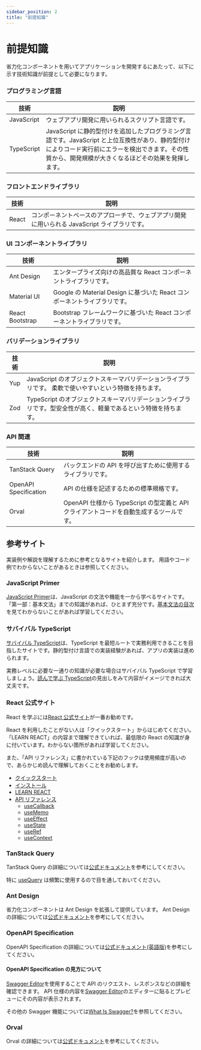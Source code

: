```yaml
---
sidebar_position: 2
title: "前提知識"
---
```


# 前提知識

省力化コンポーネントを用いてアプリケーションを開発するにあたって、以下に示す技術知識が前提として必要になります。

### プログラミング言語

| 技術       | 説明                                                                                                                                                                                                     |
| ---------- | -------------------------------------------------------------------------------------------------------------------------------------------------------------------------------------------------------- |
| JavaScript | ウェブアプリ開発に用いられるスクリプト言語です。                                                                                                                                                         |
| TypeScript | JavaScript に静的型付けを追加したプログラミング言語です。JavaScript と上位互換性があり、静的型付けによりコード実行前にエラーを検出できます。その性質から、開発規模が大きくなるほどその効果を発揮します。 |

### フロントエンドライブラリ

| 技術  | 説明                                                                                         |
| ----- | -------------------------------------------------------------------------------------------- |
| React | コンポーネントベースのアプローチで、ウェブアプリ開発に用いられる JavaScript ライブラリです。 |

### UI コンポーネントライブラリ

| 技術            | 説明                                                                      |
| --------------- | ------------------------------------------------------------------------- |
| Ant Design      | エンタープライズ向けの高品質な React コンポーネントライブラリです。       |
| Material UI     | Google の Material Design に基づいた React コンポーネントライブラリです。 |
| React Bootstrap | Bootstrap フレームワークに基づいた React コンポーネントライブラリです。   |

### バリデーションライブラリ

| 技術 | 説明                                                                                                            |
| ---- | --------------------------------------------------------------------------------------------------------------- |
| Yup  | JavaScript のオブジェクトスキーマバリデーションライブラリです。 柔軟で使いやすいという特徴を持ちます。          |
| Zod  | TypeScript のオブジェクトスキーマバリデーションライブラリです。型安全性が高く、軽量であるという特徴を持ちます。 |

### API 関連

| 技術                  | 説明                                                                                    |
| --------------------- | --------------------------------------------------------------------------------------- |
| TanStack Query        | バックエンドの API を呼び出すために使用するライブラリです。                             |
| OpenAPI Specification | API の仕様を記述するための標準規格です。                                                |
| Orval                 | OpenAPI 仕様から TypeScript の型定義と API クライアントコードを自動生成するツールです。 |

## 参考サイト

実装例や解説を理解するために参考となるサイトを紹介します。
用語やコード例でわからないことがあるときは参照してください。

### JavaScript Primer

[JavaScript Primer](https://jsprimer.net/)は、JavaScript の文法や機能を一から学べるサイトです。「第一部：基本文法」までの知識があれば、ひとまず充分です。[基本文法の目次](https://jsprimer.net/basic/)を見てわからないことがあれば学習してください。

### サバイバル TypeScript

[サバイバル TypeScript](https://book.yyts.org/)は、TypeScript を最短ルートで実務利用できることを目指したサイトです。静的型付け言語での実装経験があれば、アプリの実装は進められます。

実務レベルに必要な一通りの知識が必要な場合はサバイバル TypeScript で学習しましょう。[読んで学ぶ TypeScript](https://book.yyts.org/reference)の見出しをみて内容がイメージできれば大丈夫です。

### React 公式サイト

React を学ぶには[React 公式サイト](https://ja.react.dev/)が一番お勧めです。

React を利用したことがない人は「クイックスタート」からはじめてください。「LEARN REACT」の内容まで理解できていれば、最低限の React の知識が身に付いています。わからない箇所があれば学習してください。

また、「API リファレンス」に書かれている下記のフックは使用頻度が高いので、あらかじめ読んで理解しておくことをお勧めします。

- [クイックスタート](https://ja.react.dev/learn)
- [インストール](https://ja.react.dev/learn/installation)
- [LEARN REACT](https://ja.react.dev/learn/describing-the-ui)
- [API リファレンス](https://ja.react.dev/reference)
  - [useCallback](https://ja.react.dev/reference/react/useCallback)
  - [useMemo](https://ja.react.dev/reference/react/useMemo)
  - [useEffect](https://ja.react.dev/reference/react/useEffect)
  - [useState](https://ja.react.dev/reference/react/useState)
  - [useRef](https://ja.react.dev/reference/react/useRef)
  - [useContext](https://ja.react.dev/reference/react/useContext)

### TanStack Query

TanStack Query の詳細については[公式ドキュメント](https://tanstack.com/query/latest)を参考にしてください。

特に [useQuery](https://tanstack.com/query/v4/docs/framework/react/reference/useQuery) は頻繁に使用するので目を通しておいてください。

### Ant Design

省力化コンポーネントは Ant Design を拡張して提供しています。
Ant Design の詳細については[公式ドキュメント](https://ant.design/components/overview/)を参考にしてください。

### OpenAPI Specification

OpenAPI Specification の詳細については[公式ドキュメント(英語版)](https://www.openapis.org/what-is-openapi)を参考にしてください。

#### OpenAPI Specification の見方について

[Swagger Editor](https://editor.swagger.io/)を使用することで API のリクエスト、レスポンスなどの詳細を確認できます。
API 仕様の内容を[Swagger Editor](https://editor.swagger.io/)のエディターに貼るとプレビューにその内容が表示されます。

その他の Swagger 機能については[What Is Swagger?](https://swagger.io/docs/specification/about/)を参照してください。

### Orval

Orval の詳細については[公式ドキュメント](https://orval.dev/)を参考にしてください。
